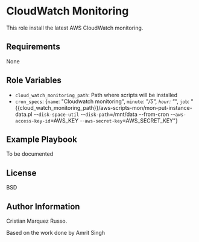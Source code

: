 CloudWatch Monitoring
=========

This role install the latest AWS CloudWatch monitoring.

Requirements
------------
None

Role Variables
--------------

- `cloud_watch_monitoring_path`: Path where scripts will be installed
- `cron_specs`: {`name`: "Cloudwatch monitoring", `minute`: "*/5", `hour`: "*", `job`: "{{cloud_watch_monitoring_path}}/aws-scripts-mon/mon-put-instance-data.pl --`disk-space-util` --`disk-path`=/mnt/data --from-cron --`aws-access-key-id`=AWS_KEY --`aws-secret-key`=AWS_SECRET_KEY"}



Example Playbook
----------------

To be documented

License
-------

BSD

Author Information
------------------

Cristian Marquez Russo.

Based on the work done by Amrit Singh
